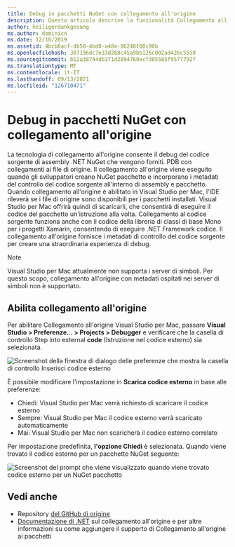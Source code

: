 ```yaml
---
title: Debug in pacchetti NuGet con collegamento all'origine
description: Questo articolo descrive la funzionalità Collegamento all'origine in Visual Studio per Mac.
author: heiligerdankgesang
ms.author: dominicn
ms.date: 12/16/2019
ms.assetid: 4bcb8acf-db50-4bd8-a48e-86248f00c90b
ms.openlocfilehash: 307196dc7e33d268c45a9bb126c002ad426c5558
ms.sourcegitcommit: b12a38744db371d2894769ecf305585f9577792f
ms.translationtype: MT
ms.contentlocale: it-IT
ms.lasthandoff: 09/13/2021
ms.locfileid: "126710471"
---
```

# <a name="debugging-into-nuget-packages-with-source-link"></a>Debug in pacchetti NuGet con collegamento all'origine

La tecnologia di collegamento all'origine consente il debug del codice sorgente di assembly .NET NuGet che vengono forniti. PDB con collegamenti ai file di origine. Il collegamento all'origine viene eseguito quando gli sviluppatori creano NuGet pacchetto e incorporano i metadati del controllo del codice sorgente all'interno di assembly e pacchetto. Quando collegamento all'origine è abilitato in Visual Studio per Mac, l'IDE rileverà se i file di origine sono disponibili per i pacchetti installati. Visual Studio per Mac offrirà quindi di scaricarli, che consentirà di eseguire il codice del pacchetto un'istruzione alla volta. Collegamento al codice sorgente funziona anche con il codice della libreria di classi di base Mono per i progetti Xamarin, consentendo di eseguire .NET Framework codice. Il collegamento all'origine fornisce i metadati di controllo del codice sorgente per creare una straordinaria esperienza di debug.

> [!NOTE]
> Visual Studio per Mac attualmente non supporta i server di simboli. Per questo scopo, collegamento all'origine con metadati ospitati nei server di simboli non è supportato.

## <a name="enable-source-link"></a>Abilita collegamento all'origine

Per abilitare Collegamento all'origine Visual Studio per Mac, passare **Visual Studio > Preferenze... > Projects > Debugger** e verificare che la casella di controllo Step into external **code** (Istruzione nel codice esterno) sia selezionata.

![Screenshot della finestra di dialogo delle preferenze che mostra la casella di controllo Inserisci codice esterno](media/source-link1.png)

È possibile modificare l'impostazione in **Scarica codice esterno** in base alle preferenze:
* Chiedi: Visual Studio per Mac verrà richiesto di scaricare il codice esterno
* Sempre: Visual Studio per Mac il codice esterno verrà scaricato automaticamente
* Mai: Visual Studio per Mac non scaricherà il codice esterno correlato

Per impostazione predefinita, **l'opzione Chiedi** è selezionata. Quando viene trovato il codice esterno per un pacchetto NuGet seguente:

![Screenshot del prompt che viene visualizzato quando viene trovato codice esterno per un NuGet pacchetto](media/source-link2.png)


## <a name="see-also"></a>Vedi anche

- Repository [del GitHub di origine](https://github.com/dotnet/sourcelink/blob/master/README.md)
- [Documentazione di .NET](/dotnet/standard/library-guidance/sourcelink) sul collegamento all'origine e per altre informazioni su come aggiungere il supporto di Collegamento all'origine ai pacchetti